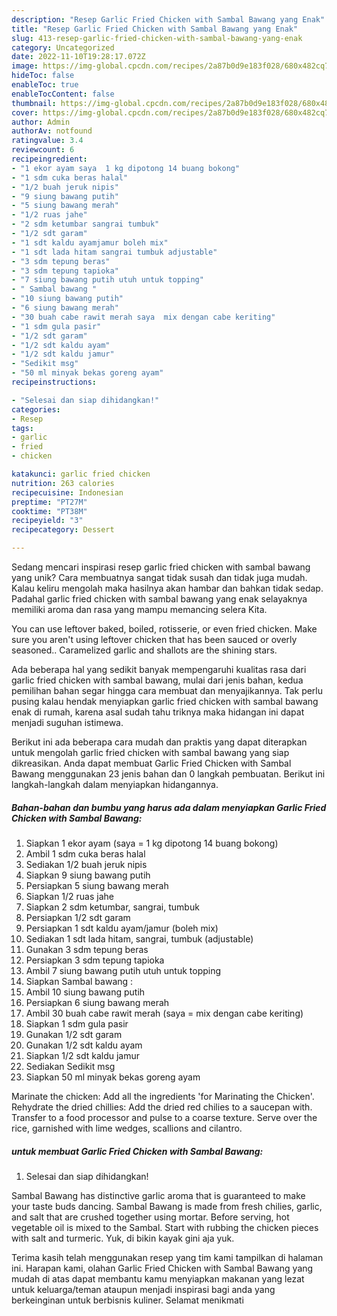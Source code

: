 ```yaml
---
description: "Resep Garlic Fried Chicken with Sambal Bawang yang Enak"
title: "Resep Garlic Fried Chicken with Sambal Bawang yang Enak"
slug: 413-resep-garlic-fried-chicken-with-sambal-bawang-yang-enak
category: Uncategorized
date: 2022-11-10T19:28:17.072Z
image: https://img-global.cpcdn.com/recipes/2a87b0d9e183f028/680x482cq70/garlic-fried-chicken-with-sambal-bawang-foto-resep-utama.jpg
hideToc: false
enableToc: true
enableTocContent: false
thumbnail: https://img-global.cpcdn.com/recipes/2a87b0d9e183f028/680x482cq70/garlic-fried-chicken-with-sambal-bawang-foto-resep-utama.jpg
cover: https://img-global.cpcdn.com/recipes/2a87b0d9e183f028/680x482cq70/garlic-fried-chicken-with-sambal-bawang-foto-resep-utama.jpg
author: Admin
authorAv: notfound
ratingvalue: 3.4
reviewcount: 6
recipeingredient:
- "1 ekor ayam saya  1 kg dipotong 14 buang bokong"
- "1 sdm cuka beras halal"
- "1/2 buah jeruk nipis"
- "9 siung bawang putih"
- "5 siung bawang merah"
- "1/2 ruas jahe"
- "2 sdm ketumbar sangrai tumbuk"
- "1/2 sdt garam"
- "1 sdt kaldu ayamjamur boleh mix"
- "1 sdt lada hitam sangrai tumbuk adjustable"
- "3 sdm tepung beras"
- "3 sdm tepung tapioka"
- "7 siung bawang putih utuh untuk topping"
- " Sambal bawang "
- "10 siung bawang putih"
- "6 siung bawang merah"
- "30 buah cabe rawit merah saya  mix dengan cabe keriting"
- "1 sdm gula pasir"
- "1/2 sdt garam"
- "1/2 sdt kaldu ayam"
- "1/2 sdt kaldu jamur"
- "Sedikit msg"
- "50 ml minyak bekas goreng ayam"
recipeinstructions:

- "Selesai dan siap dihidangkan!"
categories:
- Resep
tags:
- garlic
- fried
- chicken

katakunci: garlic fried chicken 
nutrition: 263 calories
recipecuisine: Indonesian
preptime: "PT27M"
cooktime: "PT38M"
recipeyield: "3"
recipecategory: Dessert

---
```





Sedang mencari inspirasi resep garlic fried chicken with sambal bawang yang unik? Cara membuatnya sangat tidak susah dan tidak juga mudah. Kalau keliru mengolah maka hasilnya akan hambar dan bahkan tidak sedap. Padahal garlic fried chicken with sambal bawang yang enak selayaknya memiliki aroma dan rasa yang mampu memancing selera Kita.





You can use leftover baked, boiled, rotisserie, or even fried chicken. Make sure you aren&#39;t using leftover chicken that has been sauced or overly seasoned.. Caramelized garlic and shallots are the shining stars.

Ada beberapa hal yang sedikit banyak mempengaruhi kualitas rasa dari garlic fried chicken with sambal bawang, mulai dari jenis bahan, kedua pemilihan bahan segar hingga cara membuat dan menyajikannya. Tak perlu pusing kalau hendak menyiapkan garlic fried chicken with sambal bawang enak di rumah, karena asal sudah tahu triknya maka hidangan ini dapat menjadi suguhan istimewa.






Berikut ini ada beberapa cara mudah dan praktis yang dapat diterapkan untuk mengolah garlic fried chicken with sambal bawang yang siap dikreasikan. Anda dapat membuat Garlic Fried Chicken with Sambal Bawang menggunakan 23 jenis bahan dan 0 langkah pembuatan. Berikut ini langkah-langkah dalam menyiapkan hidangannya.

<!--inarticleads1-->

##### Bahan-bahan dan bumbu yang harus ada dalam menyiapkan Garlic Fried Chicken with Sambal Bawang:

1. Siapkan 1 ekor ayam (saya = 1 kg dipotong 14 buang bokong)
1. Ambil 1 sdm cuka beras halal
1. Sediakan 1/2 buah jeruk nipis
1. Siapkan 9 siung bawang putih
1. Persiapkan 5 siung bawang merah
1. Siapkan 1/2 ruas jahe
1. Siapkan 2 sdm ketumbar, sangrai, tumbuk
1. Persiapkan 1/2 sdt garam
1. Persiapkan 1 sdt kaldu ayam/jamur (boleh mix)
1. Sediakan 1 sdt lada hitam, sangrai, tumbuk (adjustable)
1. Gunakan 3 sdm tepung beras
1. Persiapkan 3 sdm tepung tapioka
1. Ambil 7 siung bawang putih utuh untuk topping
1. Siapkan  Sambal bawang :
1. Ambil 10 siung bawang putih
1. Persiapkan 6 siung bawang merah
1. Ambil 30 buah cabe rawit merah (saya = mix dengan cabe keriting)
1. Siapkan 1 sdm gula pasir
1. Gunakan 1/2 sdt garam
1. Gunakan 1/2 sdt kaldu ayam
1. Siapkan 1/2 sdt kaldu jamur
1. Sediakan Sedikit msg
1. Siapkan 50 ml minyak bekas goreng ayam


Marinate the chicken: Add all the ingredients &#39;for Marinating the Chicken&#39;. Rehydrate the dried chillies: Add the dried red chilies to a saucepan with. Transfer to a food processor and pulse to a coarse texture. Serve over the rice, garnished with lime wedges, scallions and cilantro. 

<!--inarticleads2-->

#####  untuk membuat Garlic Fried Chicken with Sambal Bawang:


1. Selesai dan siap dihidangkan!

Sambal Bawang has distinctive garlic aroma that is guaranteed to make your taste buds dancing. Sambal Bawang is made from fresh chilies, garlic, and salt that are crushed together using mortar. Before serving, hot vegetable oil is mixed to the Sambal. Start with rubbing the chicken pieces with salt and turmeric. Yuk, di bikin kayak gini aja yuk. 

Terima kasih telah menggunakan resep yang tim kami tampilkan di halaman ini. Harapan kami, olahan Garlic Fried Chicken with Sambal Bawang yang mudah di atas dapat membantu kamu menyiapkan makanan yang lezat untuk keluarga/teman ataupun menjadi inspirasi bagi anda yang berkeinginan untuk berbisnis kuliner. Selamat menikmati
